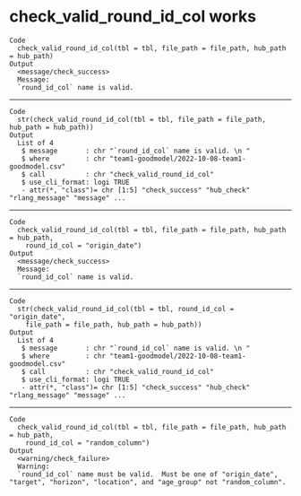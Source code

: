 # check_valid_round_id_col works

    Code
      check_valid_round_id_col(tbl = tbl, file_path = file_path, hub_path = hub_path)
    Output
      <message/check_success>
      Message:
      `round_id_col` name is valid.

---

    Code
      str(check_valid_round_id_col(tbl = tbl, file_path = file_path, hub_path = hub_path))
    Output
      List of 4
       $ message       : chr "`round_id_col` name is valid. \n "
       $ where         : chr "team1-goodmodel/2022-10-08-team1-goodmodel.csv"
       $ call          : chr "check_valid_round_id_col"
       $ use_cli_format: logi TRUE
       - attr(*, "class")= chr [1:5] "check_success" "hub_check" "rlang_message" "message" ...

---

    Code
      check_valid_round_id_col(tbl = tbl, file_path = file_path, hub_path = hub_path,
        round_id_col = "origin_date")
    Output
      <message/check_success>
      Message:
      `round_id_col` name is valid.

---

    Code
      str(check_valid_round_id_col(tbl = tbl, round_id_col = "origin_date",
        file_path = file_path, hub_path = hub_path))
    Output
      List of 4
       $ message       : chr "`round_id_col` name is valid. \n "
       $ where         : chr "team1-goodmodel/2022-10-08-team1-goodmodel.csv"
       $ call          : chr "check_valid_round_id_col"
       $ use_cli_format: logi TRUE
       - attr(*, "class")= chr [1:5] "check_success" "hub_check" "rlang_message" "message" ...

---

    Code
      check_valid_round_id_col(tbl = tbl, file_path = file_path, hub_path = hub_path,
        round_id_col = "random_column")
    Output
      <warning/check_failure>
      Warning:
      `round_id_col` name must be valid.  Must be one of "origin_date", "target", "horizon", "location", and "age_group" not "random_column".

